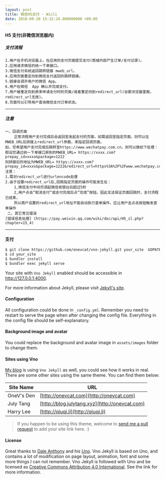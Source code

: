 ```yaml
---
layout: post
title: 微信H5支付 - Wisli
date: 2018-09-20 15:32:24.000000000 +09:00
---
```


#### H5 支付(非微信浏览器内)

##### 支付流程
    1.用户在手机浏览器上，在应用的支付页面提交支付(商城内部产生订单/支付记录)。
    2.应用请求微信的统一下单接口。
    3.微信支付系统返回跳转链接 mweb_url。
    4.应用页面重定向到微信支付返回的跳转链接。
    5.链接会调开用户的微信 App。
    6.用户在微信  App 确认并完成支付。
    7.用户被重定向到原来申请支付时的页面/或者重定向到redirect_url(谷歌浏览器里面，redirect_url无效)。
    8.页面可以引导用户查询微信支付订单状态。
---
##### *注意*
    一、回调页面
        正常流程用户支付完成后会返回至发起支付的页面，如需返回至指定页面，则可以在MWEB_URL后拼接上redirect_url参数，来指定回调页面。
    如，您希望用户支付完成后跳转至https://www.wechatpay.com.cn，则可以做如下处理：
    假设您通过统一下单接口获到的MWEB_URL= https://xxxx.com?prepay_id=xxxx&package=1222
    则拼接后的地址为MWEB_URL= https://xxxx.com?prepay_id=xxxx&package=1222&redirect_url=https%3A%2F%2Fwww.wechatpay.com.cn
    注意：
    1.需对redirect_url进行urlencode处理
    2.由于设置redirect_url后,回跳指定页面的操作可能发生在：
        1,微信支付中间页调起微信收银台后超过5秒
        2,用户点击“取消支付“或支付完成后点“完成”按钮。因此无法保证页面回跳时，支付流程已结束，
        所以商户设置的redirect_url地址不能自动执行查单操作，应让用户去点击按钮触发查单操作
     二、其它常见错误
    [错误信息处理] (https://pay.weixin.qq.com/wiki/doc/api/H5_sl.php?chapter=15_4)
---
#### 支付

```bash
$ git clone https://github.com/onevcat/vno-jekyll.git your_site  GOPATH
$ cd your_site
$ bundler install
$ bundler exec jekyll serve
```

Your site with `Vno Jekyll` enabled should be accessible in http://127.0.0.1:4000.

For more information about Jekyll, please visit [Jekyll's site](http://jekyllrb.com).

#### Configuration

All configuration could be done in `_config.yml`. Remember you need to restart to serve the page when after changing the config file. Everything in the config file should be self-explanatory.

#### Background image and avatar

You could replace the background and avatar image in `assets/images` folder to change them.

#### Sites using Vno

[My blog](http://onevcat.com) is using `Vno Jekyll` as well, you could see how it works in real. There are some other sites using the same theme. You can find them below:

| Site Name    | URL                                                |
| ------------ | ---------------------------------------------------|
| OneV's Den   | [http://onevcat.com](http://onevcat.com)           |
| July Tang    | [http://blog.julytang.xyz](http://onevcat.com)     |
| Harry Lee    | [http://qiuqi.li](http://qiuqi.li)                 |

> If you happen to be using this theme, welcome to [send me a pull request](https://github.com/onevcat/vno-jekyll/pulls) to add your site link here. :)

#### License

Great thanks to [Dale Anthony](https://github.com/daleanthony) and his [Uno](https://github.com/daleanthony/uno). Vno Jekyll is based on Uno, and contains a lot of modification on page layout, animation, font and some more things I can not remember. Vno Jekyll is followed with Uno and be licensed as [Creative Commons Attribution 4.0 International](http://creativecommons.org/licenses/by/4.0/). See the link for more information.
